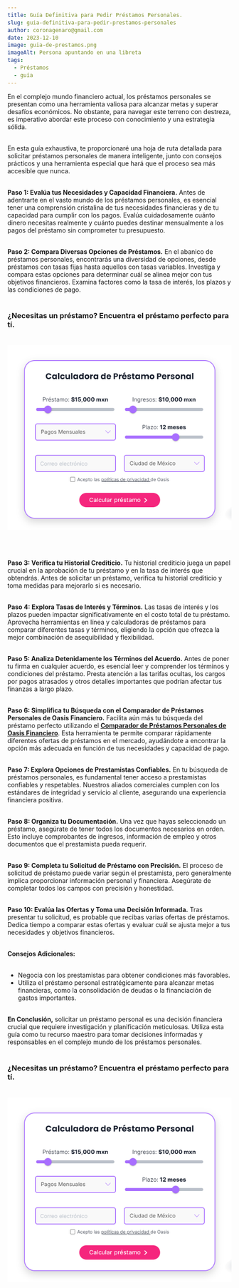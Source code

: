 ```yaml
---
title: Guía Definitiva para Pedir Préstamos Personales.
slug: guia-definitiva-para-pedir-prestamos-personales
author: coronagenaro@gmail.com
date: 2023-12-10
image: guia-de-prestamos.png
imageAlt: Persona apuntando en una libreta
tags:
  - Préstamos
  - guía
---
```

En el complejo mundo financiero actual, los préstamos personales se presentan como una herramienta valiosa para alcanzar metas y superar desafíos económicos. No obstante, para navegar este terreno con destreza, es imperativo abordar este proceso con conocimiento y una estrategia sólida. <br/><br/>

En esta guía exhaustiva, te proporcionaré una hoja de ruta detallada para solicitar préstamos personales de manera inteligente, junto con consejos prácticos y una herramienta especial que hará que el proceso sea más accesible que nunca. <br/><br/>

**Paso 1: Evalúa tus Necesidades y Capacidad Financiera.** Antes de adentrarte en el vasto mundo de los préstamos personales, es esencial tener una comprensión cristalina de tus necesidades financieras y de tu capacidad para cumplir con los pagos. Evalúa cuidadosamente cuánto dinero necesitas realmente y cuánto puedes destinar mensualmente a los pagos del préstamo sin comprometer tu presupuesto. <br/><br/>

**Paso 2: Compara Diversas Opciones de Préstamos.** En el abanico de préstamos personales, encontrarás una diversidad de opciones, desde préstamos con tasas fijas hasta aquellos con tasas variables. Investiga y compara estas opciones para determinar cuál se alinea mejor con tus objetivos financieros. Examina factores como la tasa de interés, los plazos y las condiciones de pago. <br/><br/>

<!--StartFragment-->

### **¿﻿Necesitas un préstamo? Encuentra el préstamo perfecto para tí.**<br/><br/>

[![imagen de calculadora de préstamos](calculadora-oasis.png "Encuentra el préstamo perfecto para tí.")](https://oasisfinanciero.com/compara/prestamos-personales)

<br/><br/>

**Paso 3: Verifica tu Historial Crediticio.** Tu historial crediticio juega un papel crucial en la aprobación de tu préstamo y en la tasa de interés que obtendrás. Antes de solicitar un préstamo, verifica tu historial crediticio y toma medidas para mejorarlo si es necesario. <br/><br/>

**Paso 4: Explora Tasas de Interés y Términos.** Las tasas de interés y los plazos pueden impactar significativamente en el costo total de tu préstamo. Aprovecha herramientas en línea y calculadoras de préstamos para comparar diferentes tasas y términos, eligiendo la opción que ofrezca la mejor combinación de asequibilidad y flexibilidad. <br/><br/>

**Paso 5: Analiza Detenidamente los Términos del Acuerdo.** Antes de poner tu firma en cualquier acuerdo, es esencial leer y comprender los términos y condiciones del préstamo. Presta atención a las tarifas ocultas, los cargos por pagos atrasados y otros detalles importantes que podrían afectar tus finanzas a largo plazo. <br/><br/>

**Paso 6: Simplifica tu Búsqueda con el Comparador de Préstamos Personales de Oasis Financiero.** Facilita aún más tu búsqueda del préstamo perfecto utilizando el **[Comparador de Préstamos Personales de Oasis Financiero](https://www.oasisfinanciero.com/compara/prestamos-personales)**. Esta herramienta te permite comparar rápidamente diferentes ofertas de préstamos en el mercado, ayudándote a encontrar la opción más adecuada en función de tus necesidades y capacidad de pago. <br/><br/>

**Paso 7: Explora Opciones de Prestamistas Confiables.** En tu búsqueda de préstamos personales, es fundamental tener acceso a prestamistas confiables y respetables. Nuestros aliados comerciales cumplen con los estándares de integridad y servicio al cliente, asegurando una experiencia financiera positiva. <br/><br/>

**Paso 8: Organiza tu Documentación.** Una vez que hayas seleccionado un préstamo, asegúrate de tener todos los documentos necesarios en orden. Esto incluye comprobantes de ingresos, información de empleo y otros documentos que el prestamista pueda requerir. <br/><br/>

**Paso 9: Completa tu Solicitud de Préstamo con Precisión.** El proceso de solicitud de préstamo puede variar según el prestamista, pero generalmente implica proporcionar información personal y financiera. Asegúrate de completar todos los campos con precisión y honestidad. <br/><br/>

**Paso 10: Evalúa las Ofertas y Toma una Decisión Informada.** Tras presentar tu solicitud, es probable que recibas varias ofertas de préstamos. Dedica tiempo a comparar estas ofertas y evaluar cuál se ajusta mejor a tus necesidades y objetivos financieros. <br/><br/>

**Consejos Adicionales:** <br/><br/>

* Negocia con los prestamistas para obtener condiciones más favorables.
* Utiliza el préstamo personal estratégicamente para alcanzar metas financieras, como la consolidación de deudas o la financiación de gastos importantes. <br/><br/>

**En Conclusión,** solicitar un préstamo personal es una decisión financiera crucial que requiere investigación y planificación meticulosas. Utiliza esta guía como tu recurso maestro para tomar decisiones informadas y responsables en el complejo mundo de los préstamos personales. <br/><br/>

### **¿﻿Necesitas un préstamo? Encuentra el préstamo perfecto para tí.**<br/><br/>

[![imagen calculadora de prestamos Oasis Financiero](calculadora-oasis.png "Encuentra el préstamo perfecto para tí.")](https://oasisfinanciero.com/compara/prestamos-personales)